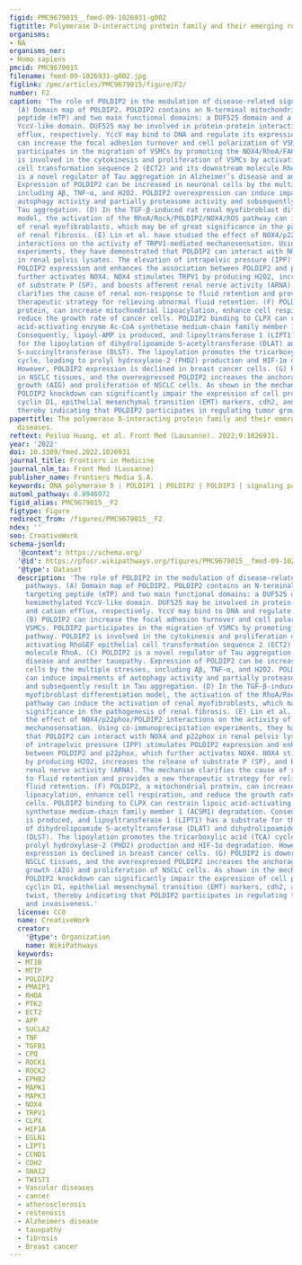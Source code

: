 ```yaml
---
figid: PMC9679015__fmed-09-1026931-g002
figtitle: Polymerase D-interacting protein family and their emerging roles in diseases
organisms:
- NA
organisms_ner:
- Homo sapiens
pmcid: PMC9679015
filename: fmed-09-1026931-g002.jpg
figlink: /pmc/articles/PMC9679015/figure/F2/
number: F2
caption: 'The role of POLDIP2 in the modulation of disease-related signaling pathways.
  (A) Domain map of POLDIP2. POLDIP2 contains an N-terminal mitochondrial targeting
  peptide (mTP) and two main functional domains: a DUF525 domain and a hemimethylated
  YccV-like domain. DUF525 may be involved in protein-protein interaction and cation
  efflux, respectively. YccV may bind to DNA and regulate its expression. (B) POLDIP2
  can increase the focal adhesion turnover and cell polarization of VSMCs. POLDIP2
  participates in the migration of VSMCs by promoting the NOX4/RhoA/FAK pathway. POLDIP2
  is involved in the cytokinesis and proliferation of VSMCs by activating RhoGEF epithelial
  cell transformation sequence 2 (ECT2) and its downstream molecule RhoA. (C) POLDIP2
  is a novel regulator of Tau aggregation in Alzheimer’s disease and another tauopathy.
  Expression of POLDIP2 can be increased in neuronal cells by the multiple stresses,
  including Aβ, TNF-α, and H2O2. POLDIP2 overexpression can induce impairments of
  autophagy activity and partially proteasome activity and subsequently result in
  Tau aggregation. (D) In the TGF-β-induced rat renal myofibroblast differentiation
  model, the activation of the RhoA/Rock/POLDIP2/NOX4/ROS pathway can induce the activation
  of renal myofibroblasts, which may be of great significance in the pathogenesis
  of renal fibrosis. (E) Lin et al. have studied the effect of NOX4/p22phox/POLDIP2
  interactions on the activity of TRPV1-mediated mechanosensation. Using co-immunoprecipitation
  experiments, they have demonstrated that POLDIP2 can interact with NOX4 and p22phox
  in renal pelvis lysates. The elevation of intrapelvic pressure (IPP) stimulates
  POLDIP2 expression and enhances the association between POLDIP2 and p22phox, which
  further activates NOX4. NOX4 stimulates TRPV1 by producing H2O2, increases the release
  of substrate P (SP), and boosts afferent renal nerve activity (ARNA). The mechanism
  clarifies the cause of renal non-response to fluid retention and provides a new
  therapeutic strategy for relieving abnormal fluid retention. (F) POLDIP2, a mitochondrial
  protein, can increase mitochondrial lipoacylation, enhance cell respiration, and
  reduce the growth rate of cancer cells. POLDIP2 binding to CLPX can restrain lipoic
  acid-activating enzyme Ac-CoA synthetase medium-chain family member 1 (ACSM1) degradation.
  Consequently, lipoyl-AMP is produced, and lipoyltransferase 1 (LIPT1) has a substrate
  for the lipoylation of dihydrolipoamide S-acetyltransferase (DLAT) and dihydrolipoamide
  S-succinyltransferase (DLST). The lipoylation promotes the tricarboxylic acid (TCA)
  cycle, leading to prolyl hydroxylase-2 (PHD2) production and HIF-1α degradation.
  However, POLDIP2 expression is declined in breast cancer cells. (G) POLDIP2 is downregulated
  in NSCLC tissues, and the overexpressed POLDIP2 increases the anchorage independent
  growth (AIG) and proliferation of NSCLC cells. As shown in the mechanism study,
  POLDIP2 knockdown can significantly impair the expression of cell proliferation,
  cyclin D1, epithelial mesenchymal transition (EMT) markers, cdh2, and slug and twist,
  thereby indicating that POLDIP2 participates in regulating tumor growth and invasiveness.'
papertitle: The polymerase δ-interacting protein family and their emerging roles in
  diseases.
reftext: Peiluo Huang, et al. Front Med (Lausanne). 2022;9:1026931.
year: '2022'
doi: 10.3389/fmed.2022.1026931
journal_title: Frontiers in Medicine
journal_nlm_ta: Front Med (Lausanne)
publisher_name: Frontiers Media S.A.
keywords: DNA polymerase δ | POLDIP1 | POLDIP2 | POLDIP3 | signaling pathway
automl_pathway: 0.8946972
figid_alias: PMC9679015__F2
figtype: Figure
redirect_from: /figures/PMC9679015__F2
ndex: ''
seo: CreativeWork
schema-jsonld:
  '@context': https://schema.org/
  '@id': https://pfocr.wikipathways.org/figures/PMC9679015__fmed-09-1026931-g002.html
  '@type': Dataset
  description: 'The role of POLDIP2 in the modulation of disease-related signaling
    pathways. (A) Domain map of POLDIP2. POLDIP2 contains an N-terminal mitochondrial
    targeting peptide (mTP) and two main functional domains: a DUF525 domain and a
    hemimethylated YccV-like domain. DUF525 may be involved in protein-protein interaction
    and cation efflux, respectively. YccV may bind to DNA and regulate its expression.
    (B) POLDIP2 can increase the focal adhesion turnover and cell polarization of
    VSMCs. POLDIP2 participates in the migration of VSMCs by promoting the NOX4/RhoA/FAK
    pathway. POLDIP2 is involved in the cytokinesis and proliferation of VSMCs by
    activating RhoGEF epithelial cell transformation sequence 2 (ECT2) and its downstream
    molecule RhoA. (C) POLDIP2 is a novel regulator of Tau aggregation in Alzheimer’s
    disease and another tauopathy. Expression of POLDIP2 can be increased in neuronal
    cells by the multiple stresses, including Aβ, TNF-α, and H2O2. POLDIP2 overexpression
    can induce impairments of autophagy activity and partially proteasome activity
    and subsequently result in Tau aggregation. (D) In the TGF-β-induced rat renal
    myofibroblast differentiation model, the activation of the RhoA/Rock/POLDIP2/NOX4/ROS
    pathway can induce the activation of renal myofibroblasts, which may be of great
    significance in the pathogenesis of renal fibrosis. (E) Lin et al. have studied
    the effect of NOX4/p22phox/POLDIP2 interactions on the activity of TRPV1-mediated
    mechanosensation. Using co-immunoprecipitation experiments, they have demonstrated
    that POLDIP2 can interact with NOX4 and p22phox in renal pelvis lysates. The elevation
    of intrapelvic pressure (IPP) stimulates POLDIP2 expression and enhances the association
    between POLDIP2 and p22phox, which further activates NOX4. NOX4 stimulates TRPV1
    by producing H2O2, increases the release of substrate P (SP), and boosts afferent
    renal nerve activity (ARNA). The mechanism clarifies the cause of renal non-response
    to fluid retention and provides a new therapeutic strategy for relieving abnormal
    fluid retention. (F) POLDIP2, a mitochondrial protein, can increase mitochondrial
    lipoacylation, enhance cell respiration, and reduce the growth rate of cancer
    cells. POLDIP2 binding to CLPX can restrain lipoic acid-activating enzyme Ac-CoA
    synthetase medium-chain family member 1 (ACSM1) degradation. Consequently, lipoyl-AMP
    is produced, and lipoyltransferase 1 (LIPT1) has a substrate for the lipoylation
    of dihydrolipoamide S-acetyltransferase (DLAT) and dihydrolipoamide S-succinyltransferase
    (DLST). The lipoylation promotes the tricarboxylic acid (TCA) cycle, leading to
    prolyl hydroxylase-2 (PHD2) production and HIF-1α degradation. However, POLDIP2
    expression is declined in breast cancer cells. (G) POLDIP2 is downregulated in
    NSCLC tissues, and the overexpressed POLDIP2 increases the anchorage independent
    growth (AIG) and proliferation of NSCLC cells. As shown in the mechanism study,
    POLDIP2 knockdown can significantly impair the expression of cell proliferation,
    cyclin D1, epithelial mesenchymal transition (EMT) markers, cdh2, and slug and
    twist, thereby indicating that POLDIP2 participates in regulating tumor growth
    and invasiveness.'
  license: CC0
  name: CreativeWork
  creator:
    '@type': Organization
    name: WikiPathways
  keywords:
  - MT1B
  - MTTP
  - POLDIP2
  - PMAIP1
  - RHOA
  - PTK2
  - ECT2
  - APP
  - SUCLA2
  - TNF
  - TGFB1
  - CPQ
  - ROCK1
  - ROCK2
  - EPHB2
  - MAPK1
  - MAPK3
  - NOX4
  - TRPV1
  - CLPX
  - HIF1A
  - EGLN1
  - LIPT1
  - CCND1
  - CDH2
  - SNAI2
  - TWIST1
  - Vascular diseases
  - cancer
  - atherosclerosis
  - restenosis
  - Alzheimers disease
  - tauopathy
  - fibrosis
  - Breast cancer
---
```

